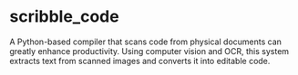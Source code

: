 # scribble_code
A Python-based compiler that scans code from physical documents can greatly enhance productivity. Using computer vision and OCR, this system extracts text from scanned images and converts it into editable code.
